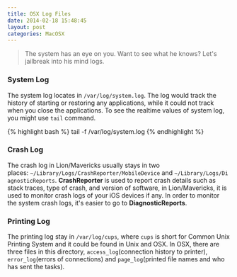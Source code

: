 ```yaml
---
title: OSX Log Files
date: 2014-02-18 15:48:45
layout: post
categories: MacOSX
---
```


> The system has an eye on you. Want to see what he knows? Let's jailbreak into his mind logs.

### System Log

The system log locates in `/var/log/system.log`. The log would track the history of starting or restoring any applications, while it could not track when you close the applications. To see the realtime values of system log, you might use `tail` command.

{% highlight bash %}
tail -f /var/log/system.log
{% endhighlight %}

### Crash Log

The crash log in Lion/Mavericks usually stays in two places: `~/Library/Logs/CrashReporter/MobileDevice` and `~/Library/Logs/DiagnosticReports`. **CrashReporter** is used to report crash details such as stack traces, type of crash, and version of software, in Lion/Mavericks, it is used to monitor crash logs of your iOS devices if any. In order to monitor the system crash logs, it's easier to go to **DiagnosticReports**.

### Printing Log

The printing log stay in `/var/log/cups`, where `cups` is short for Common Unix Printing System and it could be found in Unix and OSX. In OSX, there are three files in this directory, `access_log`(connection history to printer), `error_log`(errors of connections) and `page_log`(printed file names and who has sent the tasks).
